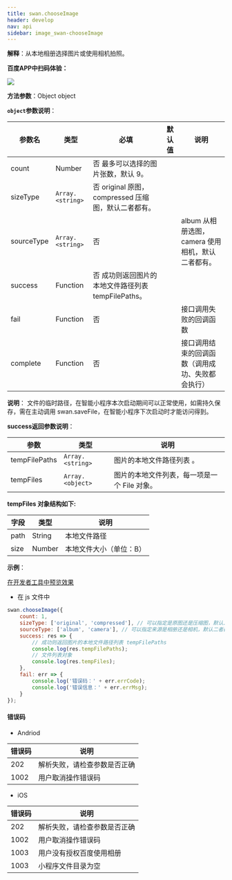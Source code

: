 ```yaml
---
title: swan.chooseImage
header: develop
nav: api
sidebar: image_swan-chooseImage
---
```





**解释**：从本地相册选择图片或使用相机拍照。

**百度APP中扫码体验：**

<img src="https://b.bdstatic.com/miniapp/assets/images/doc_demo/api-image.png"  class="demo-qrcode-image" />

**方法参数**：Object object

**`object`参数说明**：

|参数名 |类型  |必填 | 默认值 |说明|
|---- | ---- | ---- | ----|----|
|count  | Number | 否  最多可以选择的图片张数，默认 9。|
|sizeType  |`Array.<string>`| 否  original 原图，compressed 压缩图，默认二者都有。|
|sourceType | ` Array.<string> ` |否 | |  album 从相册选图，camera 使用相机，默认二者都有。|
|success |Function  |  否 成功则返回图片的本地文件路径列表 tempFilePaths。|
|fail  |  Function |   否  | | 接口调用失败的回调函数|
|complete   | Function  |  否 | |  接口调用结束的回调函数（调用成功、失败都会执行）|

**说明**：
文件的临时路径，在智能小程序本次启动期间可以正常使用，如需持久保存，需在主动调用 swan.saveFile，在智能小程序下次启动时才能访问得到。


**success返回参数说明**：

|参数  |类型|  说明 |
|---- | ---- | ---- |
|tempFilePaths  | `Array.<string>` |图片的本地文件路径列表 。|
|tempFiles  | ` Array.<object> ` |图片的本地文件列表，每一项是一个 File 对象。|

**tempFiles 对象结构如下:**

|字段 | 类型  |说明|
|---- | ---- | ---- |
|path  |  String  |本地文件路径|
|size   | Number | 本地文件大小（单位：B）|


**示例**：

<a href="swanide://fragment/25ee1bf808f49aeae2975827d0fd654e1569416277213" title="在开发者工具中预览效果" target="_self">在开发者工具中预览效果</a>

* 在 js 文件中

```js
swan.chooseImage({
    count: 1,
    sizeType: ['original', 'compressed'], // 可以指定是原图还是压缩图，默认二者都有
    sourceType: ['album', 'camera'], // 可以指定来源是相册还是相机，默认二者都有
    success: res => {
        // 成功则返回图片的本地文件路径列表 tempFilePaths
        console.log(res.tempFilePaths);
        // 文件列表对象
        console.log(res.tempFiles);
    },
    fail: err => {
        console.log('错误码：' + err.errCode);
        console.log('错误信息：' + err.errMsg);
    }
});

```

#### 错误码

* Andriod

|错误码|说明|
|--|--|
|202|解析失败，请检查参数是否正确   |
|1002|用户取消操作错误码|

* iOS

|错误码|说明|
|--|--|
|202|解析失败，请检查参数是否正确  |
|1002|用户取消操作错误码|
|1003|用户没有授权百度使用相册|
|1003|小程序文件目录为空|	

